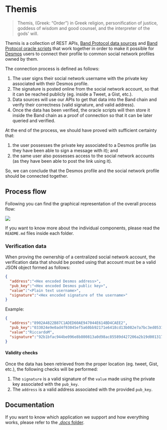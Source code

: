 # Themis
> Themis, (Greek: “Order”) in Greek religion, personification of justice, goddess of wisdom and good counsel, and the interpreter of the gods' will.

Themis is a collection of REST APIs, [Band Protocol data sources](https://docs.bandchain.org/whitepaper/terminology.html#data-sources) and [Band Protocol oracle scripts](https://docs.bandchain.org/whitepaper/terminology.html#oracle-scripts) that work together in order to make it possible for [Desmos](https://desmos.network) users to connect their profile to common social network profiles owned by them.

The connection process is defined as follows: 
1. The user signs their social network username with the private key associated with their Desmos profile. 
2. The signature is posted online from the social network account, so that it can be reached publicly (eg. inside a Tweet, a Gist, etc.).
3. Data sources will use our APIs to get that data into the Band chain and verify their correctness (valid signature, and valid address). 
4. Once the data has been verified, the oracle scripts will then store it inside the Band chain as a proof of connection so that it can be later queried and verified. 

At the end of the process, we should have proved with sufficient certainty that: 
1. the user possesses the private key associated to a Desmos profile (as they have been able to sign a message with it); and
2. the same user also possesses access to the social network accounts (as they have been able to post the link using it).

So, we can conclude that the Desmos profile and the social network profile should be connected together.

## Process flow
Following you can find the graphical representation of the overall process flow: 

![](img/flow.png)

If you want to know more about the individual components, please read the `README.md` files inside each folder.

### Verification data
When proving the ownership of a centralized social network account, the verification data that should be posted using that account must be a valid JSON object formed as follows:

```json
{
  "address":"<Hex encoded Desmos address>",
  "pub_key":"<Hex encoded Desmos public key>",
  "value":"<Plain text username>",
  "signature":"<Hex encoded signature of the username>"
}
```

Example:
```json
{
  "address":"8902A4822B87C1ADED60AE947044E614BD4CAEE2",
  "pub_key":"033024e9e0ad4f93045ef5a60bb92171e6418cd13b082e7a7bc3ed05312a0b417d",
  "value":"RiccardoM",
  "signature":"92b1bfac944be096e8b800813a0d98ac85589d427206a2b19d0013172dd4eb074b2bcb655b52d2bb0ff69145af24ac99dc9d3cf5e969ef189749b35f390595c6"
}
```

#### Validity checks
Once the data has been retrieved from the proper location (eg. tweet, Gist, etc.), the following checks will be performed:

1. The `signature` is a valid signature of the `value` made using the private key associated with the `pub_key`.
2. The `address` is a valid address associated with the provided `pub_key`.


## Documentation 
If you want to know which application we support and how everything works, please refer to the [_.docs_ folder](docs).

